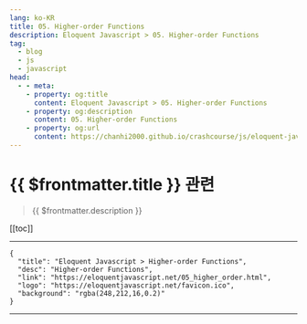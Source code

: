 ```yaml
---
lang: ko-KR
title: 05. Higher-order Functions
description: Eloquent Javascript > 05. Higher-order Functions
tag: 
  - blog
  - js
  - javascript
head:
  - - meta:
    - property: og:title
      content: Eloquent Javascript > 05. Higher-order Functions
    - property: og:description
      content: 05. Higher-order Functions
    - property: og:url
      content: https://chanhi2000.github.io/crashcourse/js/eloquent-javascript/05.html
---
```


# {{ $frontmatter.title }} 관련

> {{ $frontmatter.description }}

[[toc]]

---

```component VPCard
{
  "title": "Eloquent Javascript > Higher-order Functions",
  "desc": "Higher-order Functions",
  "link": "https://eloquentjavascript.net/05_higher_order.html",
  "logo": "https://eloquentjavascript.net/favicon.ico",
  "background": "rgba(248,212,16,0.2)"
}
```

---

<TagLinks />